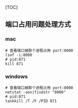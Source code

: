 [TOC]

## 端口占用问题处理方式
### mac
```shell script
# 查看端口被那个进程占用 port:8000
lsof -i:8000  
# pid:871
kill 871 
```

### windows
```shell script
# 查看端口被那个进程占用 port:8000
netstat -aon|findstr "8000"
# pid:871
taskkill /T /F /PID 871 
```

